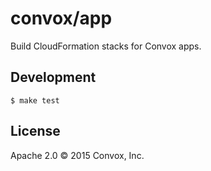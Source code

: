 # convox/app

Build CloudFormation stacks for Convox apps.

## Development

    $ make test

## License

Apache 2.0 &copy; 2015 Convox, Inc.
